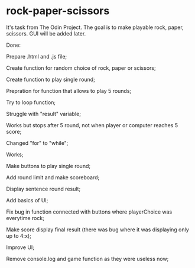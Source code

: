 # rock-paper-scissors

It's task from The Odin Project. The goal is to make playable rock, paper, scissors. GUI will be added later.


Done: 

Prepare .html and .js file;

Create function for random choice of rock, paper or scissors;

Create function to play single round;

Prepration for function that allows to play 5 rounds;

Try to loop function;

Struggle with "result" variable;

Works but stops after 5 round, not when player or computer reaches 5 score;

Changed "for" to "while";

Works;

Make buttons to play single round;

Add round limit and make scoreboard;

Display sentence round result;

Add basics of UI;

Fix bug in function connected with buttons where playerChoice was everytime rock;

Make score display final result (there was bug where it was displaying only up to 4:x);

Improve UI;

Remove console.log and game function as they were useless now;






